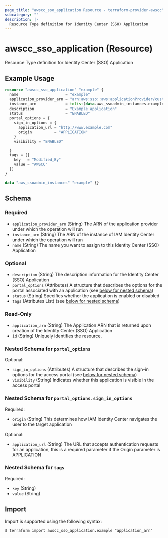 ```yaml
---
page_title: "awscc_sso_application Resource - terraform-provider-awscc"
subcategory: ""
description: |-
  Resource Type definition for Identity Center (SSO) Application
---
```


# awscc_sso_application (Resource)

Resource Type definition for Identity Center (SSO) Application

## Example Usage

```terraform
resource "awscc_sso_application" "example" {
  name                     = "example"
  application_provider_arn = "arn:aws:sso::aws:applicationProvider/custom"
  instance_arn             = tolist(data.aws_ssoadmin_instances.example.arns)[0]
  description              = "Example application"
  status                   = "ENABLED"
  portal_options = {
    sign_in_options = {
      application_url = "http://www.example.com"
      origin          = "APPLICATION"
    }
    visibility = "ENABLED"

  }
  tags = [{
    key   = "Modified_By"
    value = "AWSCC"
  }]
}

data "aws_ssoadmin_instances" "example" {}
```

<!-- schema generated by tfplugindocs -->
## Schema

### Required

- `application_provider_arn` (String) The ARN of the application provider under which the operation will run
- `instance_arn` (String) The ARN of the instance of IAM Identity Center under which the operation will run
- `name` (String) The name you want to assign to this Identity Center (SSO) Application

### Optional

- `description` (String) The description information for the Identity Center (SSO) Application
- `portal_options` (Attributes) A structure that describes the options for the portal associated with an application (see [below for nested schema](#nestedatt--portal_options))
- `status` (String) Specifies whether the application is enabled or disabled
- `tags` (Attributes List) (see [below for nested schema](#nestedatt--tags))

### Read-Only

- `application_arn` (String) The Application ARN that is returned upon creation of the Identity Center (SSO) Application
- `id` (String) Uniquely identifies the resource.

<a id="nestedatt--portal_options"></a>
### Nested Schema for `portal_options`

Optional:

- `sign_in_options` (Attributes) A structure that describes the sign-in options for the access portal (see [below for nested schema](#nestedatt--portal_options--sign_in_options))
- `visibility` (String) Indicates whether this application is visible in the access portal

<a id="nestedatt--portal_options--sign_in_options"></a>
### Nested Schema for `portal_options.sign_in_options`

Required:

- `origin` (String) This determines how IAM Identity Center navigates the user to the target application

Optional:

- `application_url` (String) The URL that accepts authentication requests for an application, this is a required parameter if the Origin parameter is APPLICATION



<a id="nestedatt--tags"></a>
### Nested Schema for `tags`

Required:

- `key` (String)
- `value` (String)

## Import

Import is supported using the following syntax:

```shell
$ terraform import awscc_sso_application.example "application_arn"
```